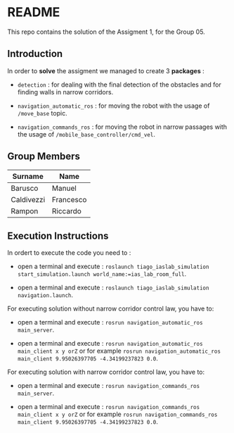# README #
This repo contains the solution of the Assigment 1, for the Group 05.

## Introduction
In order to **solve** the assigment we managed to create 3 **packages** :

* `detection` : for dealing with the final detection of the obstacles and for finding walls in narrow corridors.

* `navigation_automatic_ros` : for moving the robot with the usage of `/move_base` topic.

* `navigation_commands_ros` : for moving the robot in narrow passages with the usage of `/mobile_base_controller/cmd_vel`.

## Group Members
| Surname       | Name          |
| ------------- | ------------- |
| Barusco       | Manuel        |
| Caldivezzi    | Francesco	    |
| Rampon        | Riccardo      |

## Execution Instructions
In ordert to execute the code you need to :

* open a terminal and execute : `roslaunch tiago_iaslab_simulation start_simulation.launch world_name:=ias_lab_room_full`.

* open a terminal and execute : `roslaunch tiago_iaslab_simulation navigation.launch`.

For executing solution without narrow corridor control law, you have to:

* open a terminal and execute : `rosrun navigation_automatic_ros main_server`.

* open a terminal and execute : `rosrun navigation_automatic_ros main_client x y orZ` or for example `rosrun navigation_automatic_ros main_client 9.95026397705 -4.34199237823 0.0`.

For executing solution with narrow corridor control law, you have to:

* open a terminal and execute : `rosrun navigation_commands_ros main_server`.

* open a terminal and execute : `rosrun navigation_commands_ros main_client x y orZ` or for example `rosrun navigation_commands_ros main_client 9.95026397705 -4.34199237823 0.0`.